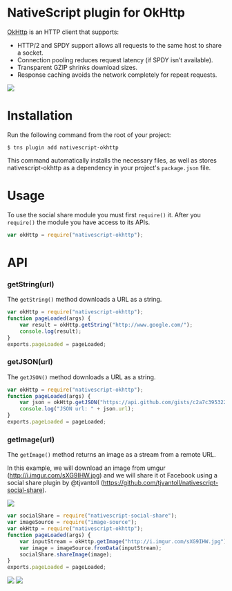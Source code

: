 # NativeScript plugin for OkHttp

[OkHttp](http://square.github.io/okhttp/) is an HTTP client that supports:

- HTTP/2 and SPDY support allows all requests to the same host to share a socket.
- Connection pooling reduces request latency (if SPDY isn’t available).
- Transparent GZIP shrinks download sizes.
- Response caching avoids the network completely for repeat requests.

![](http://content.screencast.com/users/kiril/folders/Jing/media/fd6b67b1-ffed-48ec-b16c-554dcb08af8f/2015-10-19_1516.png)

# Installation

Run the following command from the root of your project:

```
$ tns plugin add nativescript-okhttp
```

This command automatically installs the necessary files, as well as stores nativescript-okhttp as a dependency in your project's `package.json` file.

# Usage

To use the social share module you must first `require()` it. After you `require()` the module you have access to its APIs.

``` js
var okHttp = require("nativescript-okhttp");
```

# API

### getString(url)

The `getString()` method downloads a URL as a string.

``` js
var okHttp = require("nativescript-okhttp");
function pageLoaded(args) {
    var result = okHttp.getString("http://www.google.com/");
    console.log(result);
}
exports.pageLoaded = pageLoaded;
```
### getJSON(url)

The `getJSON()` method downloads a URL as a string.

``` js
var okHttp = require("nativescript-okhttp");
function pageLoaded(args) {
    var json = okHttp.getJSON("https://api.github.com/gists/c2a7c39532239ff261be");
    console.log("JSON url: " + json.url);
}
exports.pageLoaded = pageLoaded;
```
### getImage(url)

The `getImage()` method returns an image as a stream from a remote URL.

In this example, we will download an image from umgur (http://i.imgur.com/sXG9IHW.jpg) and we will share it ot Facebook using a social share plugin by @tjvantoll (https://github.com/tjvantoll/nativescript-social-share).

![](http://content.screencast.com/users/kiril/folders/Jing/media/829344ad-7cb3-4e2a-8741-571d8c7a8fdc/2015-10-19_1516.png)

``` js
var socialShare = require("nativescript-social-share");
var imageSource = require("image-source");
var okHttp = require("nativescript-okhttp");
function pageLoaded(args) {
    var inputStream = okHttp.getImage("http://i.imgur.com/sXG9IHW.jpg");
    var image = imageSource.fromData(inputStream);
    socialShare.shareImage(image);
}
exports.pageLoaded = pageLoaded;
```
![](http://content.screencast.com/users/kiril/folders/Jing/media/4faa243e-09f0-458c-a7a2-80e86c6be698/2015-10-19_1517.png)
![](http://content.screencast.com/users/kiril/folders/Jing/media/844cc4d0-8a34-4341-8730-ead1f2e002ea/2015-10-19_1517.png)
